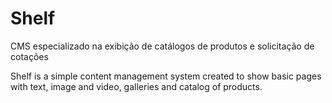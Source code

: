 Shelf
=====

CMS especializado na exibição de catálogos de produtos e solicitação de cotações

Shelf is a simple content management system created to show basic pages with text, image and video, galleries and catalog of products.
